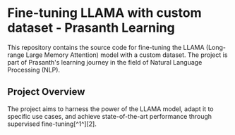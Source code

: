 # Fine-tuning LLAMA with custom dataset - Prasanth Learning

This repository contains the source code for fine-tuning the LLAMA (Long-range Large Memory Attention) model with a custom dataset. The project is part of Prasanth's learning journey in the field of Natural Language Processing (NLP).

## Project Overview
The project aims to harness the power of the LLAMA model, adapt it to specific use cases, and achieve state-of-the-art performance through supervised fine-tuning[^1^][2].
